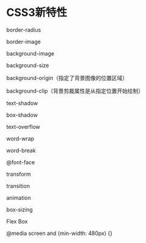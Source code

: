 # CSS3新特性

border-radius

border-image

background-image

background-size

background-origin（指定了背景图像的位置区域）

background-clip（背景剪裁属性是从指定位置开始绘制）

text-shadow

box-shadow

text-overflow

word-wrap

word-break

@font-face

transform

transition

animation

box-sizing

Flex Box

@media screen and (min-width: 480px) {}


